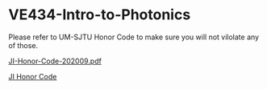 # VE434-Intro-to-Photonics

Please refer to UM-SJTU Honor Code to make sure you will not vilolate any of those.

 [JI-Honor-Code-202009.pdf](../../../../JI-Honor-Code-202009.pdf) 

[JI Honor Code](https://www.ji.sjtu.edu.cn/academics/academic-integrity/honor-code/)

